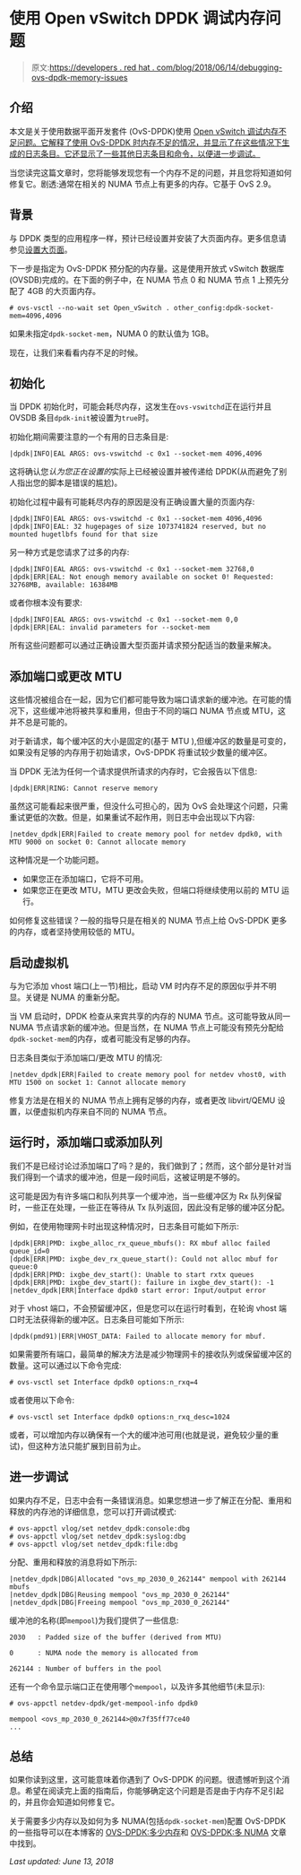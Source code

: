 # 使用 Open vSwitch DPDK 调试内存问题

> 原文:[https://developers . red hat . com/blog/2018/06/14/debugging-ovs-dpdk-memory-issues](https://developers.redhat.com/blog/2018/06/14/debugging-ovs-dpdk-memory-issues)

## 介绍

本文是关于使用数据平面开发套件 (OvS-DPDK)使用 [Open vSwitch 调试内存不足问题。它解释了使用 OvS-DPDK 时内存不足的情况，并显示了在这些情况下生成的日志条目。它还显示了一些其他日志条目和命令，以便进一步调试。](http://docs.openvswitch.org/en/latest/intro/install/dpdk/)

当您读完这篇文章时，您将能够发现您有一个内存不足的问题，并且您将知道如何修复它。剧透:通常在相关的 NUMA 节点上有更多的内存。它基于 OvS 2.9。

## 背景

与 DPDK 类型的应用程序一样，预计已经设置并安装了大页面内存。更多信息请参见[设置大页面](http://docs.openvswitch.org/en/latest/intro/install/dpdk/?highlight=hugepage#setup-hugepages)。

下一步是指定为 OvS-DPDK 预分配的内存量。这是使用开放式 vSwitch 数据库(OVSDB)完成的。在下面的例子中，在 NUMA 节点 0 和 NUMA 节点 1 上预先分配了 4GB 的大页面内存。

```
# ovs-vsctl --no-wait set Open_vSwitch . other_config:dpdk-socket-mem=4096,4096
```

如果未指定`dpdk-socket-mem`，NUMA 0 的默认值为 1GB。

现在，让我们来看看内存不足的时候。

## 初始化

当 DPDK 初始化时，可能会耗尽内存，这发生在`ovs-vswitchd`正在运行并且 OVSDB 条目`dpdk-init`被设置为`true`时。

初始化期间需要注意的一个有用的日志条目是:

```
|dpdk|INFO|EAL ARGS: ovs-vswitchd -c 0x1 --socket-mem 4096,4096
```

这将确认您*认为您正在设置的*实际上已经被设置并被传递给 DPDK(从而避免了别人指出您的脚本是错误的尴尬)。

初始化过程中最有可能耗尽内存的原因是没有正确设置大量的页面内存:

```
|dpdk|INFO|EAL ARGS: ovs-vswitchd -c 0x1 --socket-mem 4096,4096
|dpdk|INFO|EAL: 32 hugepages of size 1073741824 reserved, but no mounted hugetlbfs found for that size
```

另一种方式是您请求了过多的内存:

```
|dpdk|INFO|EAL ARGS: ovs-vswitchd -c 0x1 --socket-mem 32768,0
|dpdk|ERR|EAL: Not enough memory available on socket 0! Requested: 32768MB, available: 16384MB
```

或者你根本没有要求:

```
|dpdk|INFO|EAL ARGS: ovs-vswitchd -c 0x1 --socket-mem 0,0
|dpdk|ERR|EAL: invalid parameters for --socket-mem
```

所有这些问题都可以通过正确设置大型页面并请求预分配适当的数量来解决。

## 添加端口或更改 MTU

这些情况被组合在一起，因为它们都可能导致为端口请求新的缓冲池。在可能的情况下，这些缓冲池将被共享和重用，但由于不同的端口 NUMA 节点或 MTU，这并不总是可能的。

对于新请求，每个缓冲区的大小是固定的(基于 MTU ),但缓冲区的数量是可变的，如果没有足够的内存用于初始请求，OvS-DPDK 将重试较少数量的缓冲区。

当 DPDK 无法为任何一个请求提供所请求的内存时，它会报告以下信息:

```
|dpdk|ERR|RING: Cannot reserve memory
```

虽然这可能看起来很严重，但没什么可担心的，因为 OvS 会处理这个问题，只需重试更低的次数。但是，如果重试不起作用，则日志中会出现以下内容:

```
|netdev_dpdk|ERR|Failed to create memory pool for netdev dpdk0, with MTU 9000 on socket 0: Cannot allocate memory
```

这种情况是一个功能问题。

*   如果您正在添加端口，它将不可用。
*   如果您正在更改 MTU，MTU 更改会失败，但端口将继续使用以前的 MTU 运行。

如何修复这些错误？一般的指导只是在相关的 NUMA 节点上给 OvS-DPDK 更多的内存，或者坚持使用较低的 MTU。

## 启动虚拟机

与为它添加 vhost 端口(上一节)相比，启动 VM 时内存不足的原因似乎并不明显。关键是 NUMA 的重新分配。

当 VM 启动时，DPDK 检查从来宾共享的内存的 NUMA 节点。这可能导致从同一 NUMA 节点请求新的缓冲池。但是当然，在 NUMA 节点上可能没有预先分配给`dpdk-socket-mem`的内存，或者可能没有足够的内存。

日志条目类似于添加端口/更改 MTU 的情况:

```
|netdev_dpdk|ERR|Failed to create memory pool for netdev vhost0, with MTU 1500 on socket 1: Cannot allocate memory
```

修复方法是在相关的 NUMA 节点上拥有足够的内存，或者更改 libvirt/QEMU 设置，以便虚拟机内存来自不同的 NUMA 节点。

## 运行时，添加端口或添加队列

我们不是已经讨论过添加端口了吗？是的，我们做到了；然而，这个部分是针对当我们得到一个请求的缓冲池，但是一段时间后，这被证明是不够的。

这可能是因为有许多端口和队列共享一个缓冲池，当一些缓冲区为 Rx 队列保留时，一些正在处理，一些正在等待从 Tx 队列返回，因此没有足够的缓冲区分配。

例如，在使用物理网卡时出现这种情况时，日志条目可能如下所示:

```
|dpdk|ERR|PMD: ixgbe_alloc_rx_queue_mbufs(): RX mbuf alloc failed queue_id=0
|dpdk|ERR|PMD: ixgbe_dev_rx_queue_start(): Could not alloc mbuf for queue:0
|dpdk|ERR|PMD: ixgbe_dev_start(): Unable to start rxtx queues
|dpdk|ERR|PMD: ixgbe_dev_start(): failure in ixgbe_dev_start(): -1
|netdev_dpdk|ERR|Interface dpdk0 start error: Input/output error
```

对于 vhost 端口，不会预留缓冲区，但是您可以在运行时看到，在轮询 vhost 端口时无法获得新的缓冲区。日志条目可能如下所示:

```
|dpdk(pmd91)|ERR|VHOST_DATA: Failed to allocate memory for mbuf.
```

如果需要所有端口，最简单的解决方法是减少物理网卡的接收队列或保留缓冲区的数量。这可以通过以下命令完成:

```
# ovs-vsctl set Interface dpdk0 options:n_rxq=4
```

或者使用以下命令:

```
# ovs-vsctl set Interface dpdk0 options:n_rxq_desc=1024
```

或者，可以增加内存以确保有一个大的缓冲池可用(也就是说，避免较少量的重试)，但这种方法只能扩展到目前为止。

## 进一步调试

如果内存不足，日志中会有一条错误消息。如果您想进一步了解正在分配、重用和释放的内存池的详细信息，您可以打开调试模式:

```
# ovs-appctl vlog/set netdev_dpdk:console:dbg
# ovs-appctl vlog/set netdev_dpdk:syslog:dbg
# ovs-appctl vlog/set netdev_dpdk:file:dbg
```

分配、重用和释放的消息将如下所示:

```
|netdev_dpdk|DBG|Allocated "ovs_mp_2030_0_262144" mempool with 262144 mbufs
|netdev_dpdk|DBG|Reusing mempool "ovs_mp_2030_0_262144"
|netdev_dpdk|DBG|Freeing mempool "ovs_mp_2030_0_262144"
```

缓冲池的名称(即`mempool`)为我们提供了一些信息:

```
2030   : Padded size of the buffer (derived from MTU)

0      : NUMA node the memory is allocated from

262144 : Number of buffers in the pool
```

还有一个命令显示端口正在使用哪个`mempool`，以及许多其他细节(未显示):

```
# ovs-appctl netdev-dpdk/get-mempool-info dpdk0

mempool <ovs_mp_2030_0_262144>@0x7f35ff77ce40
...
```

## 总结

如果你读到这里，这可能意味着你遇到了 OvS-DPDK 的问题。很遗憾听到这个消息。希望在阅读完上面的指南后，你能够确定这个问题是否是由于内存不足引起的，并且你会知道如何修复它。

关于需要多少内存以及如何为多 NUMA(包括`dpdk-socket-mem`)配置 OvS-DPDK 的一些指导可以在本博客的 [OVS-DPDK:多少内存](https://developers.redhat.com/blog/2018/03/16/ovs-dpdk-hugepage-memory/)和 [OVS-DPDK:多 NUMA](https://developers.redhat.com/blog/2017/06/28/ovs-dpdk-parameters-dealing-with-multi-numa/) 文章中找到。

*Last updated: June 13, 2018*